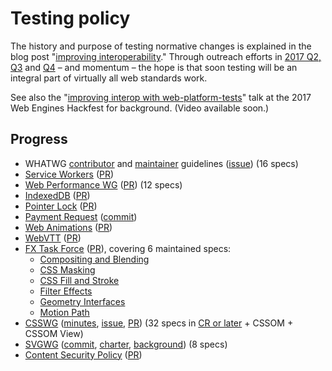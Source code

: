# Testing policy

The history and purpose of testing normative changes is explained in the blog post "[improving interoperability](https://blog.whatwg.org/improving-interoperability)." Through outreach efforts in [2017 Q2, Q3](https://docs.google.com/document/d/1aRpnNQ7Zz_-N9ngdcjQXNjlE1NblppN7lCQwGdxRLlc/edit?usp=sharing) and [Q4](https://docs.google.com/document/d/1GZquS8Jra47E5hIMH2ObOb_7oQFgk8f9MptUAjF0LFI/edit?usp=sharing) – and momentum – the hope is that soon testing will be an integral part of virtually all web standards work.

See also the "[improving interop with web-platform-tests](https://webengineshackfest.org/#portfolio)" talk at the 2017 Web Engines Hackfest for background. (Video available soon.)

## Progress
 * WHATWG [contributor](https://github.com/whatwg/meta/blob/master/CONTRIBUTING.md#tests) and [maintainer](https://github.com/whatwg/meta/blob/master/TEAM.md) guidelines ([issue](https://github.com/whatwg/html/issues/1849)) (16 specs)
 * [Service Workers](https://github.com/w3c/ServiceWorker/blob/master/CONTRIBUTING.md) ([PR](https://github.com/w3c/ServiceWorker/pull/1131))
 * [Web Performance WG](https://github.com/w3c/web-performance/blob/gh-pages/CONTRIBUTING.md#test-driven) ([PR](https://github.com/w3c/web-performance/pull/17)) (12 specs)
 * [IndexedDB](https://github.com/w3c/IndexedDB/blob/master/CONTRIBUTING.md#tests) ([PR](https://github.com/w3c/IndexedDB/pull/200))
 * [Pointer Lock](https://github.com/w3c/pointerlock/blob/gh-pages/CONTRIBUTING.md#tests) ([PR](https://github.com/w3c/pointerlock/pull/20))
 * [Payment Request](https://github.com/w3c/payment-request/blob/gh-pages/test-plan.md) ([commit](https://github.com/w3c/payment-request/commit/139f8b3e2779aadb0a5e4f88c77600dc40405a7a#diff-6684f7304df8a395938c0636514a7461))
 * [Web Animations](https://github.com/w3c/web-animations/blob/master/CONTRIBUTING.md#tests) ([PR](https://github.com/w3c/web-animations/pull/194))
 * [WebVTT](https://github.com/w3c/webvtt/blob/gh-pages/CONTRIBUTING.md#tests) ([PR](https://github.com/w3c/webvtt/pull/357))
 * [FX Task Force](https://github.com/w3c/fxtf-drafts/blob/master/CONTRIBUTING.md#tests) ([PR](https://github.com/w3c/fxtf-drafts/pull/215)), covering 6 maintained specs:
   * [Compositing and Blending](https://drafts.fxtf.org/compositing/)
   * [CSS Masking](https://drafts.fxtf.org/css-masking/)
   * [CSS Fill and Stroke](https://drafts.fxtf.org/fill-stroke/)
   * [Filter Effects](https://drafts.fxtf.org/filter-effects/)
   * [Geometry Interfaces](https://drafts.fxtf.org/geometry/)
   * [Motion Path](https://drafts.fxtf.org/motion/)
 * [CSSWG](https://github.com/w3c/csswg-drafts/blob/master/CONTRIBUTING.md#tests) ([minutes](https://www.w3.org/2017/08/03-css-minutes.html#item06), [issue](https://github.com/w3c/csswg-drafts/issues/1755), [PR](https://github.com/w3c/csswg-drafts/pull/1767)) (32 specs in [CR or later](https://www.w3.org/Style/CSS/current-work) + CSSOM + CSSOM View)
 * [SVGWG](https://github.com/w3c/svgwg/blob/master/CONTRIBUTING.md#tests) ([commit](https://github.com/w3c/svgwg/commit/18eb74f259296423a25538dacb6519b812ad179f), [charter](https://www.w3.org/2017/04/svg-2017.html#deliverables), [background](https://github.com/w3c/testing-how-to/pull/4)) (8 specs)
 * [Content Security Policy](https://github.com/w3c/webappsec-csp/blob/master/CONTRIBUTING.md#tests) ([PR](https://github.com/w3c/webappsec-csp/pull/230))
